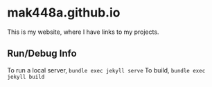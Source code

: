 # mak448a.github.io

This is my website, where I have links to my projects.


## Run/Debug Info

To run a local server, `bundle exec jekyll serve`
To build, `bundle exec jekyll build`
